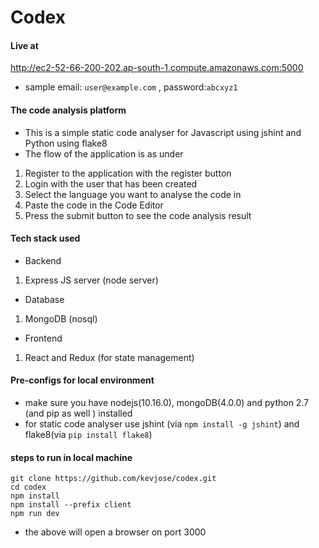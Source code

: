 # Codex

#### Live at

http://ec2-52-66-200-202.ap-south-1.compute.amazonaws.com:5000

- sample email: `user@example.com` , password:`abcxyz1`

#### The code analysis platform

- This is a simple static code analyser for Javascript using jshint and Python using flake8
- The flow of the application is as under

1. Register to the application with the register button
2. Login with the user that has been created
3. Select the language you want to analyse the code in
4. Paste the code in the Code Editor
5. Press the submit button to see the code analysis result

#### Tech stack used

- Backend

1. Express JS server (node server)

- Database

1. MongoDB (nosql)

- Frontend

1. React and Redux (for state management)

#### Pre-configs for local environment

- make sure you have nodejs(10.16.0), mongoDB(4.0.0) and python 2.7 (and pip as well ) installed
- for static code analyser use jshint (via `npm install -g jshint`) and flake8(via `pip install flake8`)

#### steps to run in local machine

```
git clone https://github.com/kevjose/codex.git
cd codex
npm install
npm install --prefix client
npm run dev
```

- the above will open a browser on port 3000
